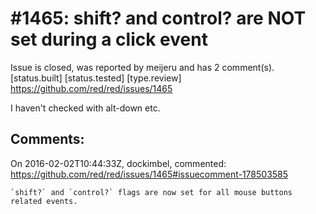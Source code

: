 
#1465: shift? and control? are NOT set during a click event
================================================================================
Issue is closed, was reported by meijeru and has 2 comment(s).
[status.built] [status.tested] [type.review]
<https://github.com/red/red/issues/1465>

I haven't checked with alt-down etc.



Comments:
--------------------------------------------------------------------------------

On 2016-02-02T10:44:33Z, dockimbel, commented:
<https://github.com/red/red/issues/1465#issuecomment-178503585>

    `shift?` and `control?` flags are now set for all mouse buttons related events.

